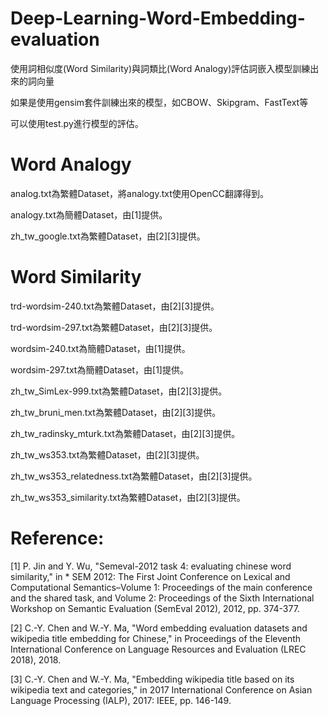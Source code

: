 # Deep-Learning-Word-Embedding-evaluation
使用詞相似度(Word Similarity)與詞類比(Word Analogy)評估詞嵌入模型訓練出來的詞向量

如果是使用gensim套件訓練出來的模型，如CBOW、Skipgram、FastText等

可以使用test.py進行模型的評估。



# Word Analogy
analog.txt為繁體Dataset，將analogy.txt使用OpenCC翻譯得到。

analogy.txt為簡體Dataset，由[1]提供。

zh_tw_google.txt為繁體Dataset，由[2][3]提供。

# Word Similarity

trd-wordsim-240.txt為繁體Dataset，由[2][3]提供。

trd-wordsim-297.txt為繁體Dataset，由[2][3]提供。

wordsim-240.txt為簡體Dataset，由[1]提供。

wordsim-297.txt為簡體Dataset，由[1]提供。

zh_tw_SimLex-999.txt為繁體Dataset，由[2][3]提供。

zh_tw_bruni_men.txt為繁體Dataset，由[2][3]提供。

zh_tw_radinsky_mturk.txt為繁體Dataset，由[2][3]提供。

zh_tw_ws353.txt為繁體Dataset，由[2][3]提供。

zh_tw_ws353_relatedness.txt為繁體Dataset，由[2][3]提供。

zh_tw_ws353_similarity.txt為繁體Dataset，由[2][3]提供。


# Reference:
[1] P. Jin and Y. Wu, "Semeval-2012 task 4: evaluating chinese word similarity," in * SEM 2012: The First Joint Conference on Lexical and Computational Semantics–Volume 1: Proceedings of the main conference and the shared task, and Volume 2: Proceedings of the Sixth International Workshop on Semantic Evaluation (SemEval 2012), 2012, pp. 374-377. 

[2] C.-Y. Chen and W.-Y. Ma, "Word embedding evaluation datasets and wikipedia title embedding for Chinese," in Proceedings of the Eleventh International Conference on Language Resources and Evaluation (LREC 2018), 2018. 

[3] C.-Y. Chen and W.-Y. Ma, "Embedding wikipedia title based on its wikipedia text and categories," in 2017 International Conference on Asian Language Processing (IALP), 2017: IEEE, pp. 146-149. 
